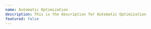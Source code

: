 ```yaml
---
name: Automatic Optimization
description: This is the description for Automatic Optimization
featured: false
---
```

